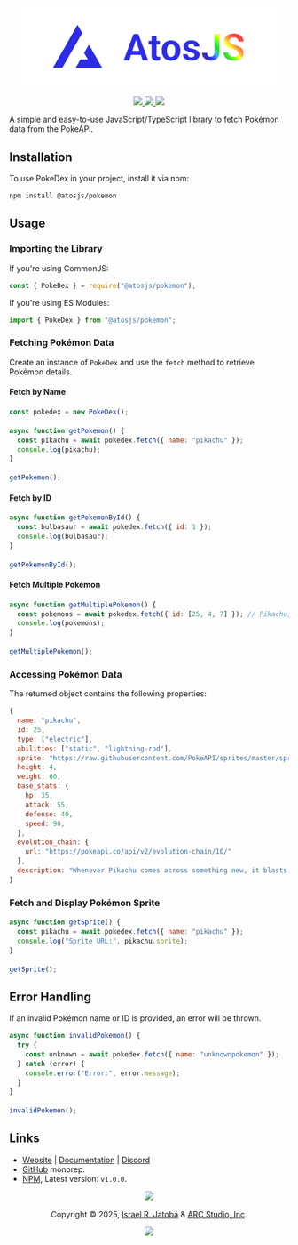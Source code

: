 <div align="center">
  <img src="../../assets/images/atosPNG.png" width="456" alt="@atosjs/pokemon"></img>
  
  <p>
  <!-- @atosjs/pokemon badges -->
  <a href="https://www.npmjs.com/package/@atosjs/pokemon">
    <img src="https://img.shields.io/npm/v/@atosjs/pokemon?style=for-the-badge&color=36a5f4&label=npm&logo=npm" />
  </a>
  <a href="https://www.npmjs.com/package/@atosjs/pokemon">
    <img src="https://img.shields.io/npm/dt/@atosjs/pokemon?style=for-the-badge&color=f5a97f&label=downloads&logo=npm" />
  </a>
  <a href="https://github.com/yeyTaken/atosjs">
    <img src="https://img.shields.io/badge/github-atosjs-8da6ce?style=for-the-badge&logo=github" />
  </a>
</p>
</div>

A simple and easy-to-use JavaScript/TypeScript library to fetch Pokémon data from the PokeAPI.

## Installation

To use PokeDex in your project, install it via npm:

```sh
npm install @atosjs/pokemon
```

## Usage

### Importing the Library

If you're using CommonJS:

```js
const { PokeDex } = require("@atosjs/pokemon");
```

If you're using ES Modules:

```js
import { PokeDex } from "@atosjs/pokemon";
```

### Fetching Pokémon Data

Create an instance of `PokeDex` and use the `fetch` method to retrieve Pokémon details.

#### Fetch by Name

```js
const pokedex = new PokeDex();

async function getPokemon() {
  const pikachu = await pokedex.fetch({ name: "pikachu" });
  console.log(pikachu);
}

getPokemon();
```

#### Fetch by ID

```js
async function getPokemonById() {
  const bulbasaur = await pokedex.fetch({ id: 1 });
  console.log(bulbasaur);
}

getPokemonById();
```

#### Fetch Multiple Pokémon

```js
async function getMultiplePokemon() {
  const pokemons = await pokedex.fetch({ id: [25, 4, 7] }); // Pikachu, Charmander, Squirtle
  console.log(pokemons);
}

getMultiplePokemon();
```

### Accessing Pokémon Data

The returned object contains the following properties:

```js
{
  name: "pikachu",
  id: 25,
  type: ["electric"],
  abilities: ["static", "lightning-rod"],
  sprite: "https://raw.githubusercontent.com/PokeAPI/sprites/master/sprites/pokemon/25.png",
  height: 4,
  weight: 60,
  base_stats: {
    hp: 35,
    attack: 55,
    defense: 40,
    speed: 90,
  },
  evolution_chain: {
    url: "https://pokeapi.co/api/v2/evolution-chain/10/"
  },
  description: "Whenever Pikachu comes across something new, it blasts it with electricity."
}
```

### Fetch and Display Pokémon Sprite

```js
async function getSprite() {
  const pikachu = await pokedex.fetch({ name: "pikachu" });
  console.log("Sprite URL:", pikachu.sprite);
}

getSprite();
```

## Error Handling

If an invalid Pokémon name or ID is provided, an error will be thrown.

```js
async function invalidPokemon() {
  try {
    const unknown = await pokedex.fetch({ name: "unknownpokemon" });
  } catch (error) {
    console.error("Error:", error.message);
  }
}

invalidPokemon();
```

## Links
- [Website](https://atos.js.org/en) | [Documentation](https://atos.js.org/en/docs) | [Discord](https://atos.js.org/discord)
- [GitHub](https://github.com/yeyTaken/atosjs/packages/pokemon) monorep.
- [NPM](https://www.npmjs.com/package/@atosjs/pokemon), Latest version: `v1.0.0`.

<p align="center">
  <img src="https://raw.githubusercontent.com/catppuccin/catppuccin/main/assets/footers/gray0_ctp_on_line.svg?sanitize=true"></img>
</p>


<p align="center">
  Copyright &copy; 2025, 
  <a href="https://github.com/yeyTaken" target="_blank">Israel R. Jatobá</a> 
  &amp; 
  <a href="https://www.arcstudio.online/" target="_blank">ARC Studio, Inc</a>.
</p>


<p align="center">
  <a href="https://github.com/yeyTaken/atosjs/blob/master/LICENSE">
    <img src="https://img.shields.io/github/license/yeyTaken/atosjs?style=for-the-badge&color=b7bdf8" />
  </a>
</p>
